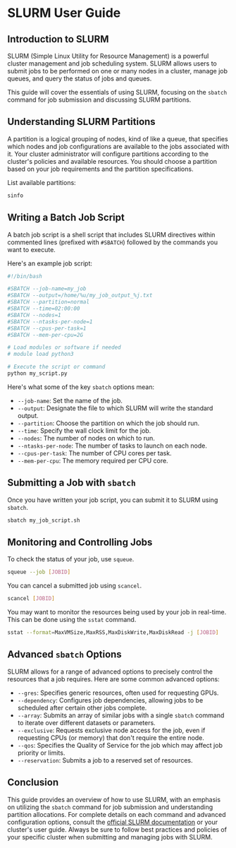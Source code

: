# SLURM User Guide

## Introduction to SLURM

SLURM (Simple Linux Utility for Resource Management) is a powerful cluster management and job scheduling system. SLURM allows users to submit jobs to be performed on one or many nodes in a cluster, manage job queues, and query the status of jobs and queues.

This guide will cover the essentials of using SLURM, focusing on the `sbatch` command for job submission and discussing SLURM partitions.

## Understanding SLURM Partitions

A partition is a logical grouping of nodes, kind of like a queue, that specifies which nodes and job configurations are available to the jobs associated with it. Your cluster administrator will configure partitions according to the cluster's policies and available resources. You should choose a partition based on your job requirements and the partition specifications.

List available partitions:

```bash
sinfo
```

## Writing a Batch Job Script

A batch job script is a shell script that includes SLURM directives within commented lines (prefixed with `#SBATCH`) followed by the commands you want to execute.

Here's an example job script:

```bash
#!/bin/bash

#SBATCH --job-name=my_job
#SBATCH --output=/home/%u/my_job_output_%j.txt
#SBATCH --partition=normal
#SBATCH --time=02:00:00
#SBATCH --nodes=1
#SBATCH --ntasks-per-node=1
#SBATCH --cpus-per-task=1
#SBATCH --mem-per-cpu=2G

# Load modules or software if needed
# module load python3

# Execute the script or command
python my_script.py
```

Here's what some of the key `sbatch` options mean:

- `--job-name`: Set the name of the job.
- `--output`: Designate the file to which SLURM will write the standard output.
- `--partition`: Choose the partition on which the job should run.
- `--time`: Specify the wall clock limit for the job.
- `--nodes`: The number of nodes on which to run.
- `--ntasks-per-node`: The number of tasks to launch on each node.
- `--cpus-per-task`: The number of CPU cores per task.
- `--mem-per-cpu`: The memory required per CPU core.

## Submitting a Job with `sbatch`

Once you have written your job script, you can submit it to SLURM using `sbatch`.

```bash
sbatch my_job_script.sh
```

## Monitoring and Controlling Jobs

To check the status of your job, use `squeue`.

```bash
squeue --job [JOBID]
```

You can cancel a submitted job using `scancel`.

```bash
scancel [JOBID]
```

You may want to monitor the resources being used by your job in real-time. This can be done using the `sstat` command.

```bash
sstat --format=MaxVMSize,MaxRSS,MaxDiskWrite,MaxDiskRead -j [JOBID]
```

## Advanced `sbatch` Options

SLURM allows for a range of advanced options to precisely control the resources that a job requires. Here are some common advanced options:

- `--gres`: Specifies generic resources, often used for requesting GPUs.
- `--dependency`: Configures job dependencies, allowing jobs to be scheduled after certain other jobs complete.
- `--array`: Submits an array of similar jobs with a single `sbatch` command to iterate over different datasets or parameters.
- `--exclusive`: Requests exclusive node access for the job, even if requesting CPUs (or memory) that don't require the entire node.
- `--qos`: Specifies the Quality of Service for the job which may affect job priority or limits.
- `--reservation`: Submits a job to a reserved set of resources.

## Conclusion

This guide provides an overview of how to use SLURM, with an emphasis on utilizing the `sbatch` command for job submission and understanding partition allocations. For complete details on each command and advanced configuration options, consult the [official SLURM documentation](https://slurm.schedmd.com/documentation.html) or your cluster's user guide. Always be sure to follow best practices and policies of your specific cluster when submitting and managing jobs with SLURM.

